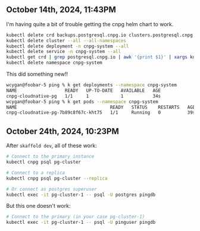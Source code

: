## October 14th, 2024, 11:43PM 

I'm having quite a bit of trouble getting the cnpg helm chart to work. 

```bash
kubectl delete crd backups.postgresql.cnpg.io clusters.postgresql.cnpg.io poolers.postgresql.cnpg.io scheduledbackups.postgresql.cnpg.io
kubectl delete cluster --all --all-namespaces
kubectl delete deployment -n cnpg-system --all
kubectl delete service -n cnpg-system --all
kubectl get crd | grep postgresql.cnpg.io | awk '{print $1}' | xargs kubectl delete crd
kubectl delete namespace cnpg-system
```

This did something new!!

```bash
wcygan@foobar-5 ping % k get deployments --namespace cnpg-system
NAME                  READY   UP-TO-DATE   AVAILABLE   AGE
cnpg-cloudnative-pg   1/1     1            1           34s
wcygan@foobar-5 ping % k get pods --namespace cnpg-system     
NAME                                   READY   STATUS    RESTARTS   AGE
cnpg-cloudnative-pg-7b89c8f67c-kht75   1/1     Running   0          39s
```

## October 24th, 2024, 10:23PM

After `skaffold dev`, all of these work:

```bash
# Connect to the primary instance
kubectl cnpg psql pg-cluster

# Connect to a replica
kubectl cnpg psql pg-cluster --replica

# Or connect as postgres superuser
kubectl exec -it pg-cluster-1 -- psql -U postgres pingdb
```

But this one doesn't work:

```bash
# Connect to the primary (in your case pg-cluster-1)
kubectl exec -it pg-cluster-1 -- psql -U pinguser pingdb
```
